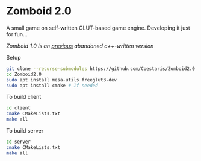 # Zomboid 2.0
A small game on self-written GLUT-based game engine. Developing it just for fun...

*Zomboid 1.0 is an [previous](https://github.com/Coestaris/Zomboid) abandoned c++-written version*


Setup
```bash
git clone --recurse-submodules https://github.com/Coestaris/Zomboid2.0
cd Zomboid2.0
sudo apt install mesa-utils freeglut3-dev 
sudo apt install cmake # If needed
```

To build client
```bash
cd client
cmake CMakeLists.txt 
make all
```

To build server
```bash
cd server
cmake CMakeLists.txt 
make all
```
